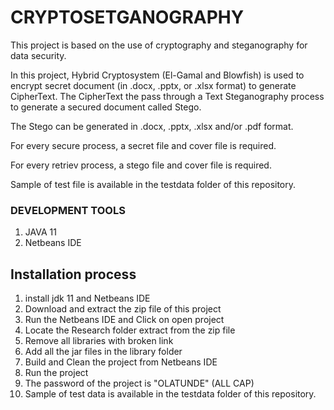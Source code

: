 # CRYPTOSETGANOGRAPHY

This project is based on the use of cryptography and steganography for data security.

In this project, Hybrid Cryptosystem (El-Gamal and Blowfish) is used to encrypt secret document (in .docx, .pptx, or .xlsx format) to generate CipherText. The CipherText the pass through a Text Steganography process to generate a secured document called Stego.

The Stego can be generated in .docx, .pptx, .xlsx and/or .pdf format.

For every secure process, a secret file and cover file is required.

For every retriev process, a stego file and cover file is required.

Sample of test file is available in the testdata folder of this repository.

### DEVELOPMENT TOOLS

1. JAVA 11
2. Netbeans IDE

## Installation process

1. install jdk 11 and Netbeans IDE
2. Download and extract the zip file of this project
3. Run the Netbeans IDE and Click on open project
4. Locate the Research folder extract from the zip file
5. Remove all libraries with broken link
6. Add all the jar files in the library folder
7. Build and Clean the project from Netbeans IDE
8. Run the project
9. The password of the project is "OLATUNDE" (ALL CAP)
10. Sample of test data is available in the testdata folder of this repository.
